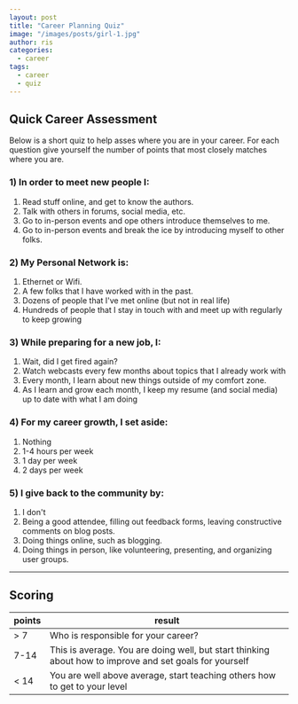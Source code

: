 ```yaml
---
layout: post
title: "Career Planning Quiz"
image: "/images/posts/girl-1.jpg"
author: ris
categories:
  - career
tags:
  - career
  - quiz
---
```


## Quick Career Assessment

Below is a short quiz to help asses where you are in your career.  For each question give yourself the number of points that most closely matches where you are.

### 1) In order to meet new people I:

1. Read stuff online, and get to know the authors.
1. Talk with others in forums, social media, etc.
1. Go to in-person events and ope others introduce themselves to me.
1. Go to in-person events and break the ice by introducing myself to other folks.

### 2) My Personal Network is:

1. Ethernet or Wifi.
1. A few folks that I have worked with in the past.
1. Dozens of people that I've met online (but not in real life)
1. Hundreds of people that I stay in touch with and meet up with regularly to keep growing

### 3) While preparing for a new job, I:

1. Wait, did I get fired again?
1. Watch webcasts every few months about topics that I  already work with
1. Every month, I learn about new things outside of my comfort zone.
1. As I learn and grow each month, I keep my resume (and social media) up to date with what I am doing

### 4) For my career growth, I set aside:

1. Nothing
1. 1-4 hours per week
1. 1 day per week
1. 2 days per week

### 5) I give back to the community by:

1. I don't
1. Being a good attendee, filling out feedback forms, leaving constructive comments on blog posts.
1. Doing things online, such as blogging.
1. Doing things in person, like volunteering, presenting, and organizing user groups.

---

## Scoring

|points|result|
|--|--|
| > 7 | Who is responsible for your career? |
| 7-14 |  This is average.  You are doing well, but start thinking about how to improve and set goals for yourself |
| < 14 | You are well above average, start teaching others how to get to your level|
